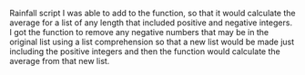 Rainfall script
I was able to add to the function, so that it would calculate the average for a list of any length that included positive and negative integers. 
I got the function to remove any negative numbers that may be in the original list using a list comprehension so that a new list would be made just including the positive integers 
and then the function would calculate the average from that new list.
